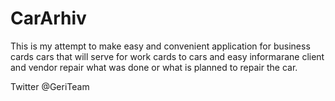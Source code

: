 CarArhiv
========
This is my attempt to make easy and convenient application for
business cards cars that will serve for work cards to cars and
easy informarane client and vendor repair what was done or what
is planned to repair the car.

Twitter @GeriTeam
